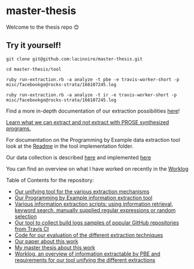 # master-thesis

Welcome to the thesis repo 😊

## Try it yourself!

``` shell
git clone git@github.com:lacinoire/master-thesis.git
```

``` shell
cd master-thesis/tool
```

``` shell
ruby run-extraction.rb -a analyze -t pbe -e travis-worker-short -p misc/facebookgo@rocks-strata/166107245.log
```

``` shell
ruby run-extraction.rb -a analyze -t ir -e travis-worker-short -p misc/facebookgo@rocks-strata/166107245.log
```

Find a more in-depth documentation of our extraction possibilities [here](tool/readme.md)!

[Learn what we can extract and not extract with PROSE synthesized programs.](docs/what-can-we-extract.md)

For documentation on the Programming by Example data extraction tool look at the [Readme](pbe-extraction-buildlogs/readme.md) in the tool implementation folder.

Our data collection is described [here](data-collection/readme.md) and implemented [here](data-collection/collect-travis-logs.rb)

You can find an overview on what I have worked on recently in the  [Worklog](docs/worklog.md)


Table of Contents for the repository:

- [Our unifying tool for the various extraction mechanisms](tool/readme.md)
- [Our Programming by Example information extraction tool](pbe-extraction-buildlogs/readme.md)
- [Various information extraction scripts: using information retrieval, keyword search, manually supplied regular expressions or random selection](r-extractions/readme.md)
- [Our tool to collect build logs samples of popular GitHub repositories from Travis CI](data-collection/readme.md)
- [Code for our evaluation of the different extraction techniques](evaluation/readme.md)
- [Our paper about this work](paper/readme.md)
- [My master thesis about this work](thesis/readme.md)
- [Worklog, an overview of information extractable by PBE and requirements for our tool unifying the different extractions](docs/index.md)

